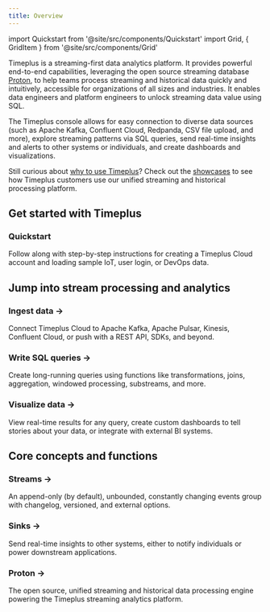 ```yaml
---
title: Overview
---
```


import Quickstart from '@site/src/components/Quickstart'
import Grid, { GridItem } from '@site/src/components/Grid'

Timeplus is a streaming-first data analytics platform. It provides powerful end-to-end capabilities, leveraging the open
source streaming database [Proton](proton), to help teams process streaming and historical data quickly and intuitively,
accessible for organizations of all sizes and industries. It enables data engineers and platform engineers to unlock
streaming data value using SQL. 

The Timeplus console allows for easy connection to diverse data sources (such as Apache Kafka, Confluent Cloud,
Redpanda, CSV file upload, and more), explore streaming patterns via SQL queries, send real-time insights and alerts to
other systems or individuals, and create dashboards and visualizations.

Still curious about [why to use Timeplus](why-timeplus)? Check out the [showcases](showcases) to see how Timeplus
customers use our unified streaming and historical processing platform.

## Get started with Timeplus

<Quickstart href="/quickstart">
  <h3>Quickstart</h3>
  <p>Follow along with step-by-step instructions for creating a Timeplus Cloud account and loading sample IoT, user login, or DevOps data.</p>
</Quickstart>

## Jump into stream processing and analytics

<Grid>
  <GridItem href="/ingestion">
    <h3>Ingest data &rarr;</h3>
    <p>Connect Timeplus Cloud to Apache Kafka, Apache Pulsar, Kinesis, Confluent Cloud, or push with a REST API, SDKs, and beyond.</p>
  </GridItem>
  <GridItem href="/query-syntax">
    <h3>Write SQL queries &rarr;</h3>
    <p>Create long-running queries using functions like transformations, joins, aggregation, windowed processing, substreams, and more.</p>
  </GridItem>
  <GridItem href="/viz">
    <h3>Visualize data &rarr;</h3>
    <p>View real-time results for any query, create custom dashboards to tell stories about your data, or integrate with external BI systems.</p>
  </GridItem>
</Grid>

## Core concepts and functions

<Grid>
  <GridItem href="/working-with-streams">
    <h3>Streams &rarr;</h3>
    <p>An append-only (by default), unbounded, constantly changing events group with changelog, versioned, and external options.</p>
  </GridItem>
  <GridItem href="/destination">
    <h3>Sinks &rarr;</h3>
    <p>Send real-time insights to other systems, either to notify individuals or power downstream applications.</p>
  </GridItem>
  <GridItem href="/proton">
    <h3>Proton &rarr;</h3>
    <p>The open source, unified streaming and historical data processing engine powering the Timeplus streaming analytics platform.</p>
  </GridItem>
</Grid>
